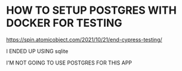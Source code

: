 # HOW TO SETUP POSTGRES WITH DOCKER FOR TESTING

<https://spin.atomicobject.com/2021/10/21/end-cypress-testing/>

I ENDED UP USING sqlite

I'M NOT GOING TO USE POSTGRES FOR THIS APP
